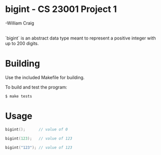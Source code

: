 # bigint - CS 23001 Project 1
-William Craig

<br />
`bigint` is an abstract data type meant to represent a positive integer with up to 200 digits.


# Building
Use the included Makefile for building.

To build and test the program:

`$ make tests`

# Usage
```cpp
bigint();      // value of 0

bigint(123);   // value of 123

bigint("123"); // value of 123
```


